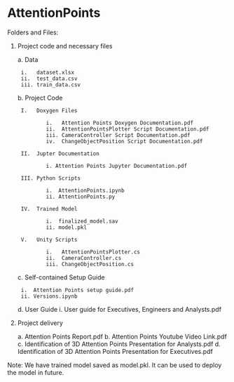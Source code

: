 # AttentionPoints


Folders and Files:

1. Project code and necessary files

	a. Data

		i.   dataset.xlsx
		ii.  test_data.csv
		iii. train_data.csv

	b. Project Code

		I. 	 Doxygen Files

				i.   Attention Points Doxygen Documentation.pdf
				ii.  AttentionPointsPlotter Script Documentation.pdf
				iii. CameraController Script Documentation.pdf
				iv.  ChangeObjectPosition Script Documentation.pdf

		II.  Jupter Documentation

				i. Attention Points Jupyter Documentation.pdf

		III. Python Scripts

				i.  AttentionPoints.ipynb
				ii. AttentionPoints.py

		IV.  Trained Model

				i.  finalized_model.sav
				ii. model.pkl

		V.   Unity Scripts

				i.   AttentionPointsPlotter.cs
				ii.  CameraController.cs
				iii. ChangeObjectPosition.cs


	c. Self-contained Setup Guide

		i.  Attention Points setup guide.pdf
		ii. Versions.ipynb

	d. User Guide
		i. User guide for Executives, Engineers and Analysts.pdf


2. Project delivery

	a. Attention Points Report.pdf
	b. Attention Points Youtube Video Link.pdf
	c. Identification of 3D Attention Points Presentation for Analysts.pdf
	d. Identification of 3D Attention Points Presentation for Executives.pdf


Note:
We have trained model saved as model.pkl. It can be used to deploy the model in future.


